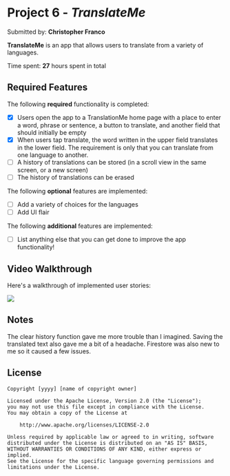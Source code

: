 # Project 6 - *TranslateMe*

Submitted by: **Christopher Franco**

**TranslateMe** is an app that allows users to translate from a variety of languages. 

Time spent: **27** hours spent in total

## Required Features

The following **required** functionality is completed:

- [X] Users open the app to a TranslationMe home page with a place to enter a word, phrase or sentence, a button to translate, and another field that should initially be empty
- [X] When users tap translate, the word written in the upper field translates in the lower field. The requirement is only that you can translate from one language to another.
- [ ] A history of translations can be stored (in a scroll view in the same screen, or a new screen)
- [ ] The history of translations can be erased
 
The following **optional** features are implemented:

- [ ] Add a variety of choices for the languages
- [ ] Add UI flair

The following **additional** features are implemented:

- [ ] List anything else that you can get done to improve the app functionality!

## Video Walkthrough

Here's a walkthrough of implemented user stories:

<div>
    <a href="https://www.loom.com/share/f166653782cb4a0498656e73c139a2df">
    </a>
    <a href="https://www.loom.com/share/f166653782cb4a0498656e73c139a2df">
      <img style="max-width:300px;" src="https://cdn.loom.com/sessions/thumbnails/f166653782cb4a0498656e73c139a2df-13a57379ff893e6e-full-play.gif">
    </a>
  </div>

## Notes

The clear history function gave me more trouble than I imagined. Saving the translated text also gave me a bit of
a headache. Firestore was also new to me so it caused a few issues.

## License

    Copyright [yyyy] [name of copyright owner]

    Licensed under the Apache License, Version 2.0 (the "License");
    you may not use this file except in compliance with the License.
    You may obtain a copy of the License at

        http://www.apache.org/licenses/LICENSE-2.0

    Unless required by applicable law or agreed to in writing, software
    distributed under the License is distributed on an "AS IS" BASIS,
    WITHOUT WARRANTIES OR CONDITIONS OF ANY KIND, either express or implied.
    See the License for the specific language governing permissions and
    limitations under the License.
